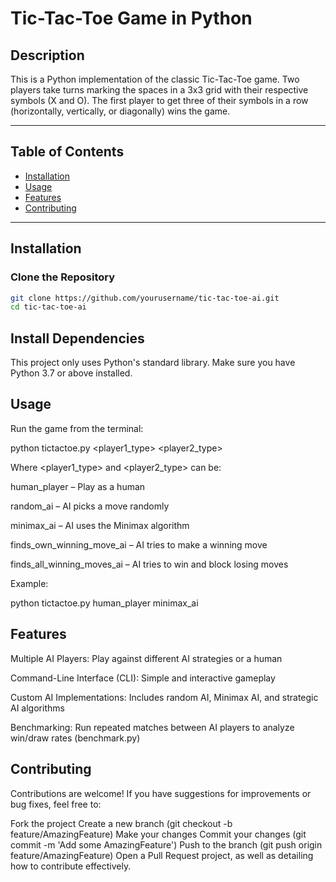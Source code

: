 # Tic-Tac-Toe Game in Python

## Description
This is a Python implementation of the classic Tic-Tac-Toe game. Two players take turns marking the spaces in a 3x3 grid with their respective symbols (X and O). The first player to get three of their symbols in a row (horizontally, vertically, or diagonally) wins the game.

---

## Table of Contents
- [Installation](#installation)
- [Usage](#usage)
- [Features](#features)
- [Contributing](#contributing)

---

## Installation

### Clone the Repository
```bash
git clone https://github.com/yourusername/tic-tac-toe-ai.git
cd tic-tac-toe-ai

```





## Install Dependencies

This project only uses Python's standard library. Make sure you have Python 3.7 or above installed.

## Usage

Run the game from the terminal:

python tictactoe.py <player1_type> <player2_type>


Where <player1_type> and <player2_type> can be:

human_player – Play as a human

random_ai – AI picks a move randomly

minimax_ai – AI uses the Minimax algorithm

finds_own_winning_move_ai – AI tries to make a winning move

finds_all_winning_moves_ai – AI tries to win and block losing moves

Example:

python tictactoe.py human_player minimax_ai

## Features

Multiple AI Players: Play against different AI strategies or a human

Command-Line Interface (CLI): Simple and interactive gameplay

Custom AI Implementations: Includes random AI, Minimax AI, and strategic AI algorithms

Benchmarking: Run repeated matches between AI players to analyze win/draw rates (benchmark.py)

## Contributing

Contributions are welcome! If you have suggestions for improvements or bug fixes, feel free to:

Fork the project
Create a new branch (git checkout -b feature/AmazingFeature)
Make your changes
Commit your changes (git commit -m 'Add some AmazingFeature')
Push to the branch (git push origin feature/AmazingFeature)
Open a Pull Request project, as well as detailing how to contribute effectively.
